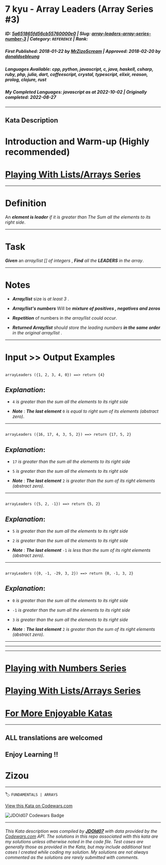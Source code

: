 # 7 kyu - Array Leaders (Array Series #3)

##### **ID**: [5a651865fd56cb55760000e0](https://www.codewars.com/kata/5a651865fd56cb55760000e0) | **Slug**: [array-leaders-array-series-number-3](https://www.codewars.com/kata/5a651865fd56cb55760000e0) | **Category**: `REFERENCE` | **Rank**: <span style="color:white">7 kyu</span>

##### **First Published**: 2018-01-22 ***by*** [MrZizoScream](https://www.codewars.com/users/MrZizoScream) | **Approved**: 2018-02-20 ***by*** [donaldsebleung](https://www.codewars.com/users/donaldsebleung)

##### **Languages Available**: cpp, python, javascript, c, java, haskell, csharp, ruby, php, julia, dart, coffeescript, crystal, typescript, elixir, reason, prolog, clojure, rust

##### **My Completed Languages**: javascript ***as at*** 2022-10-02 | **Originally completed**: 2022-08-27

---

## Kata Description


# Introduction and Warm-up (Highly recommended)



# [Playing With Lists/Arrays Series](https://www.codewars.com/collections/playing-with-lists-slash-arrays)

___



# Definition



An **_element is leader_** *if it is greater than The Sum all the elements to its right side*.

____



# Task



**_Given_** an *array/list [] of integers* , **_Find_** *all the **_LEADERS_** in the array*.

___



# Notes 



* **_Array/list_** size is *at least 3* .



* **_Array/list's numbers_**  Will be **_mixture of positives , negatives and  zeros_** 



* **_Repetition_** of numbers in *the array/list could occur*.



* **_Returned Array/list_** *should store the leading numbers **_in the same order_** in the original array/list* .

___



# Input >> Output Examples 





```

arrayLeaders ({1, 2, 3, 4, 0}) ==> return {4}

```



## **_Explanation_**: 



* `4`  *is greater than the sum all the elements to its right side*



* **_Note_** : **_The last element_** `0`  *is equal to right sum of its elements (abstract zero)*.

____



```

arrayLeaders ({16, 17, 4, 3, 5, 2}) ==> return {17, 5, 2}

```



## **_Explanation_**: 



* `17`  *is greater than the sum all the elements to its right side*



* `5`  *is greater than the sum all the elements to its right side*



* **_Note_** : **_The last element_**  `2`  *is  greater than the sum of its right elements (abstract zero)*. 

___



```

arrayLeaders ({5, 2, -1}) ==> return {5, 2}

```



## **_Explanation_**: 



* `5`  *is greater than the sum all the elements to its right side*



* `2`  *is greater than the sum all the elements to its right side*



* **_Note_** : **_The last element_**  `-1`  *is less than the sum of its right elements (abstract zero)*.



___



```

arrayLeaders ({0, -1, -29, 3, 2}) ==> return {0, -1, 3, 2}

```



## **_Explanation_**: 



* `0`  *is greater than the sum all the elements to its right side*



* `-1`  *is greater than the sum all the elements to its right side*



* `3`  *is greater than the sum all the elements to its right side*



* **_Note_** : **_The last element_**  `2`  *is  greater than the sum of its right elements (abstract zero)*. 

___

___

___



# [Playing with Numbers Series](https://www.codewars.com/collections/playing-with-numbers)



# [Playing With Lists/Arrays Series](https://www.codewars.com/collections/playing-with-lists-slash-arrays)



# [For More Enjoyable Katas](http://www.codewars.com/users/MrZizoScream/authored)

___



## ALL translations are welcomed



## Enjoy Learning !!

# Zizou



---


🏷 `FUNDAMENTALS | ARRAYS`


[View this Kata on Codewars.com](https://www.codewars.com/kata/5a651865fd56cb55760000e0)

![](https://www.codewars.com/users/jdold07/badges/large "JDOld07 Codewars Badge")

---

###### *This Kata description was compiled by [**JDOld07**](https://tpstech.dev) with data provided by the [Codewars.com](https://www.codewars.com) API.  The solutions in this repo associated with this kata are my solutions unless otherwise noted in the code file.  Test cases are generally those as provided in the Kata, but may include additional test cases I created while coding my solution.  My solutions are not always commented as the solutions are rarely submitted with comments.*
